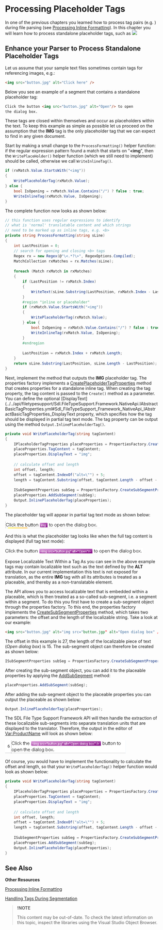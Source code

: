 Processing Placeholder Tags
==

In one of the previous chapters you learned how to process tag pairs (e.g. <b></b>) during file parsing (see [Processing Inline Formatting](processing_inline_formatting.md)). In this chapter you will learn how to process standalone placeholder tags, such as <img src="button.jpg" />

Enhance your Parser to Process Standalone Placeholder Tags
--

Let us assume that your sample text files sometimes contain tags for referencing images, e.g.:

```html
<img src="button.jpg" alt="Click here" />
```

Below you see an example of a segment that contains a standalone placeholder tag:

```html
Click the button <img src="button.jpg" alt="Open"/> to open 
the dialog box.
```

These tags are closed within themselves and occur as placeholders within the text. To keep this example as simple as possible let us proceed on the assumption that the **IMG** tag is the only placeholder tag that we can expect to find in any given document.

Start by making a small change to the ```ProcessFormatting()``` helper function: if the regular expression pattern found a match that starts on "**<img**", then the ```WritePlaceHolder()``` helper function (which we still need to implement) should be called, otherwise we call ```WriteInlineTag()```.

```cs
if (rxMatch.Value.StartsWith("<img"))
{
    WritePlaceholderTag(rxMatch.Value);
} else {
    bool IsOpening = rxMatch.Value.Contains("/") ? false : true;
    WriteInlineTag(rxMatch.Value, IsOpening);
}
```

The complete function now looks as shown below:

```cs
// this function uses regular expressions to identify
// what is 'normal' translatable content and which strings
// need to be marked up as inline tags, e.g. <b>
private string ProcessFormatting(string sLine)
{
    int LastPosition = 0;
    // search for opening and closing <b> tags
    Regex rx = new Regex(@"\<.*?\>", RegexOptions.Compiled);
    MatchCollection rxMatches = rx.Matches(sLine);

    foreach (Match rxMatch in rxMatches)
    {
        if (LastPosition != rxMatch.Index)
        {
            WriteText(sLine.Substring(LastPosition, rxMatch.Index - LastPosition));
        }
        #region "inline or placeholder"
        if (rxMatch.Value.StartsWith("<img"))
        {
            WritePlaceholderTag(rxMatch.Value);
        } else {
            bool IsOpening = rxMatch.Value.Contains("/") ? false : true;
            WriteInlineTag(rxMatch.Value, IsOpening);
        }
        #endregion

        LastPosition = rxMatch.Index + rxMatch.Length;
    }
    return sLine.Substring(LastPosition, sLine.Length - LastPosition);
}
```


Next, implement the method that outputs the **IMG** placeholder tag. The properties factory implements a [CreatePlaceholderTagProperties](../../api/filetypesupport/Sdl.FileTypeSupport.Framework.NativeApi.IPropertiesFactory.yml#Sdl_FileTypeSupport_Framework_NativeApi_IPropertiesFactory_CreatePlaceholderTagProperties_System_String_) method that creates properties for a standalone inline tag. When creating the tag property, the tag content is passed to the ```Create()``` method as a parameter. You can define the optional [DisplayText](../../api/filetypesupport/Sdl.FileTypeSupport.Framework.NativeApi.IAbstractBasicTagProperties.yml#Sdl_FileTypeSupport_Framework_NativeApi_IAbstractBasicTagProperties_DisplayText property, which specifies how the tag should be displayed in partial tag text mode. The tag property can be output using the method ```Output.InlinePlaceholderTag()```.

```cs
private void WritePlaceholderTag(string tagContent)
{
    IPlaceholderTagProperties placeProperties = PropertiesFactory.CreatePlaceholderTagProperties(tagContent);
    placeProperties.TagContent = tagContent;
    placeProperties.DisplayText = "img";

    // calculate offset and length
    int offset, length;
    offset = tagContent.IndexOf("alt=\"") + 5;
    length = tagContent.Substring(offset, tagContent.Length - offset - 4).Length;

    ISubSegmentProperties subSeg = PropertiesFactory.CreateSubSegmentProperties(offset, length);
    placeProperties.AddSubSegment(subSeg);
    Output.InlinePlaceholderTag(placeProperties);
}
```

The placeholder tag will appear in partial tag text mode as shown below:

![ImgTag](images/ImgTag.jpg)

And this is what the placeholder tag looks like when the full tag content is displayed (full tag text mode):

![ImgFull](images/ImgFull.jpg)

Expose Localizable Text Within a Tag
As you can see in the above example tags may contain localizable text such as the text defined by the **ALT** attribute. In our current implementation this text is not exposed for translation, as the entire **IMG** tag with all its attributes is treated as a placeable, and thereby as a non-translatable element.

The API allows you to access localizable text that is embedded within a placeable, which is then treated as a so-called sub-segment, i.e. a segment within a segment. To do this you first have to create a sub-segment object through the properties factory. To this end, the properties factory implements the [CreateSubSegmentProperties](../../api/filetypesupport/Sdl.FileTypeSupport.Framework.NativeApi.IPropertiesFactory.yml#Sdl_FileTypeSupport_Framework_NativeApi_IPropertiesFactory_CreateSubSegmentProperties_System_Int32_System_Int32_) method, which takes two parameters: the offset and the length of the localizable string. Take a look at our example:

```html
<img src="button.jpg" alt="img src="button.jgp" alt="Open dialog box" /"/>
```

The offset in this example is 27, the length of the localizable piece of text (*Open dialog box*) is 15. The sub-segment object can therefore be created as shown below:

```cs
ISubSegmentProperties subSeg = PropertiesFactory.CreateSubSegmentProperties(27, 15);
```
After creating the sub-segment object, you can add it to the placeable properties by applying the [AddSubSegment](../../api/filetypesupport/Sdl.FileTypeSupport.Framework.NativeApi.IAbstractTagProperties.yml#Sdl_FileTypeSupport_Framework_NativeApi_IAbstractTagProperties_AddSubSegment_Sdl_FileTypeSupport_Framework_NativeApi_ISubSegmentProperties_) method:

```cs
placeProperties.AddSubSegment(subSeg);
```

After adding the sub-segment object to the placeable properties you can output the placeable as shown below:



```cs
Output.InlinePlaceholderTag(placeProperties);
```

The SDL File Type Support Framework API will then handle the extraction of these localizable sub-segments into separate translation units that are displayed to the translator. Therefore, the output in the editor of <Var:ProductName> will look as shown below:

![SubSegment](images/SubSegment.jpg)

Of course, you would have to implement the functionality to calculate the offset and length, so that your ```WritePlaceholderTag()``` helper function would look as shown below:


```cs
private void WritePlaceholderTag(string tagContent)
{
    IPlaceholderTagProperties placeProperties = PropertiesFactory.CreatePlaceholderTagProperties(tagContent);
    placeProperties.TagContent = tagContent;
    placeProperties.DisplayText = "img";

    // calculate offset and length
    int offset, length;
    offset = tagContent.IndexOf("alt=\"") + 5;
    length = tagContent.Substring(offset, tagContent.Length - offset - 4).Length;

    ISubSegmentProperties subSeg = PropertiesFactory.CreateSubSegmentProperties(offset, length);
    placeProperties.AddSubSegment(subSeg);
    Output.InlinePlaceholderTag(placeProperties);
}
```

See Also
--

**Other Resources**

[Processing Inline Formatting](processing_inline_formatting.md)

[Handling Tags During Segmentation](handling_tags_during_segmentation.md)

>**!NOTE**
>
> This content may be out-of-date. To check the latest information on this topic, inspect the libraries using the Visual Studio Object Browser.